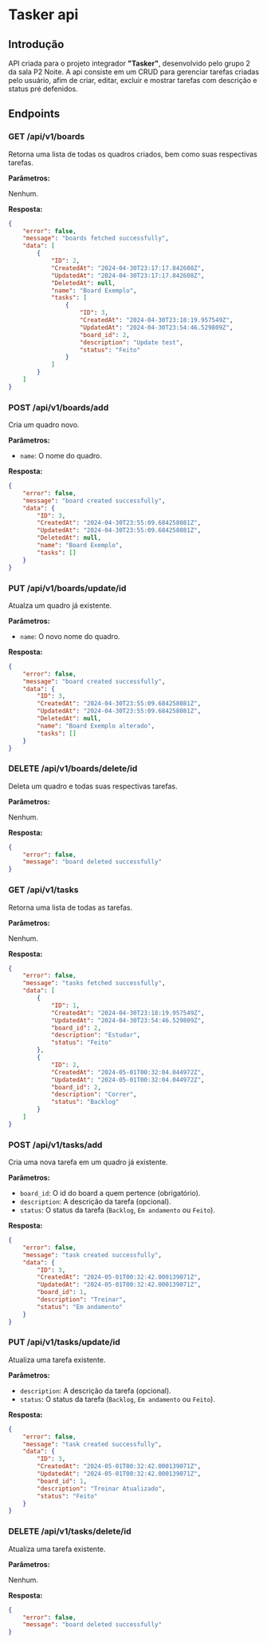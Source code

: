 # Tasker api

## Introdução

API criada para o projeto integrador **"Tasker"**, desenvolvido pelo grupo 2 da sala P2 Noite. A api consiste em um CRUD para gerenciar tarefas criadas pelo usuário, afim de criar, editar, excluir e mostrar tarefas com descrição e status pré defenidos.

## Endpoints

### GET /api/v1/boards

Retorna uma lista de todas os quadros criados, bem como suas respectivas tarefas.

**Parâmetros:**

Nenhum.

**Resposta:**

```json
{
	"error": false,
	"message": "boards fetched successfully",
	"data": [
		{
			"ID": 2,
			"CreatedAt": "2024-04-30T23:17:17.842608Z",
			"UpdatedAt": "2024-04-30T23:17:17.842608Z",
			"DeletedAt": null,
			"name": "Board Exemplo",
			"tasks": [
				{
					"ID": 3,
					"CreatedAt": "2024-04-30T23:18:19.957549Z",
					"UpdatedAt": "2024-04-30T23:54:46.529809Z",
					"board_id": 2,
					"description": "Update test",
					"status": "Feito"
				}
			]
		}
	]
}
```

### POST /api/v1/boards/add

Cria um quadro novo.

**Parâmetros:**

- `name`: O nome do quadro.

**Resposta:**

```json
{
	"error": false,
	"message": "board created successfully",
	"data": {
		"ID": 3,
		"CreatedAt": "2024-04-30T23:55:09.684258081Z",
		"UpdatedAt": "2024-04-30T23:55:09.684258081Z",
		"DeletedAt": null,
		"name": "Board Exemplo",
		"tasks": []
	}
}
```

### PUT /api/v1/boards/update/id

Atualza um quadro já existente.

**Parâmetros:**

- `name`: O novo nome do quadro.

**Resposta:**

```json
{
	"error": false,
	"message": "board created successfully",
	"data": {
		"ID": 3,
		"CreatedAt": "2024-04-30T23:55:09.684258081Z",
		"UpdatedAt": "2024-04-30T23:55:09.684258081Z",
		"DeletedAt": null,
		"name": "Board Exemplo alterado",
		"tasks": []
	}
}
```

### DELETE /api/v1/boards/delete/id

Deleta um quadro e todas suas respectivas tarefas.

**Parâmetros:**

Nenhum.

**Resposta:**

```json
{
	"error": false,
	"message": "board deleted successfully"
}
```

### GET /api/v1/tasks

Retorna uma lista de todas as tarefas.

**Parâmetros:**

Nenhum.

**Resposta:**

```json
{
	"error": false,
	"message": "tasks fetched successfully",
	"data": [
		{
			"ID": 1,
			"CreatedAt": "2024-04-30T23:18:19.957549Z",
			"UpdatedAt": "2024-04-30T23:54:46.529809Z",
			"board_id": 2,
			"description": "Estudar",
			"status": "Feito"
		},
		{
			"ID": 2,
			"CreatedAt": "2024-05-01T00:32:04.044972Z",
			"UpdatedAt": "2024-05-01T00:32:04.044972Z",
			"board_id": 2,
			"description": "Correr",
			"status": "Backlog"
		}
	]
}
```

### POST /api/v1/tasks/add

Cria uma nova tarefa em um quadro já existente.

**Parâmetros:**

- `board_id`: O id do board a quem pertence (obrigatório).
- `description`: A descrição da tarefa (opcional).
- `status`: O status da tarefa (`Backlog`, `Em andamento` ou `Feito`).

**Resposta:**

```json
{
	"error": false,
	"message": "task created successfully",
	"data": {
		"ID": 3,
		"CreatedAt": "2024-05-01T00:32:42.000139071Z",
		"UpdatedAt": "2024-05-01T00:32:42.000139071Z",
		"board_id": 1,
		"description": "Treinar",
		"status": "Em andamento"
	}
}
```

### PUT /api/v1/tasks/update/id

Atualiza uma tarefa existente.

**Parâmetros:**

- `description`: A descrição da tarefa (opcional).
- `status`: O status da tarefa (`Backlog`, `Em andamento` ou `Feito`).

**Resposta:**

```json
{
	"error": false,
	"message": "task created successfully",
	"data": {
		"ID": 3,
		"CreatedAt": "2024-05-01T00:32:42.000139071Z",
		"UpdatedAt": "2024-05-01T00:32:42.000139071Z",
		"board_id": 1,
		"description": "Treinar Atualizado",
		"status": "Feito"
	}
}
```

### DELETE /api/v1/tasks/delete/id

Atualiza uma tarefa existente.

**Parâmetros:**

Nenhum.

**Resposta:**

```json
{
	"error": false,
	"message": "board deleted successfully"
}
```
